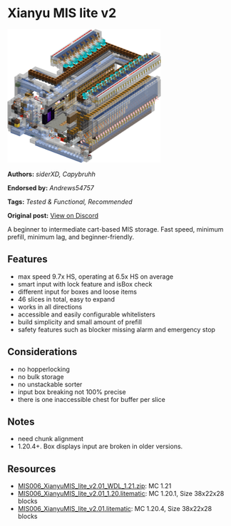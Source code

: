 # Xianyu MIS lite v2
<img alt="XianyuMIS_lite_v2.01.png" src="images/XianyuMIS_lite_v2.01.png?raw=1" height="300px">

**Authors:** *siderXD, Capybruhh*

**Endorsed by:** *Andrews54757*

**Tags:** *Tested & Functional, Recommended*

**Original post:** [View on Discord](https://discord.com/channels/1375556143186837695/1390321702365302926)

A beginner to intermediate cart-based MIS storage. Fast speed, minimum prefill, minimum lag, and beginner-friendly.
## Features
- max speed 9.7x HS, operating at 6.5x HS on average
- smart input with lock feature and isBox check
- different input for boxes and loose items
- 46 slices in total, easy to expand
- works in all directions
- accessible and easily configurable whitelisters
- build simplicity and small amount of prefill
- safety features such as blocker missing alarm and emergency stop
## Considerations
- no hopperlocking
- no bulk storage
- no unstackable sorter
- input box breaking not 100% precise
- there is one inaccessible chest for buffer per slice
## Notes
- need chunk alignment
- 1.20.4+. Box displays input are broken in older versions.

## Resources
- [MIS006_XianyuMIS_lite_v2.01_WDL_1.21.zip](attachments/MIS006_XianyuMIS_lite_v2.01_WDL_1.21.zip): MC 1.21
- [MIS006_XianyuMIS_lite_v2.01_1.20.litematic](attachments/MIS006_XianyuMIS_lite_v2.01_1.20.litematic): MC 1.20.1, Size 38x22x28 blocks
- [MIS006_XianyuMIS_lite_v2.01.litematic](attachments/MIS006_XianyuMIS_lite_v2.01.litematic): MC 1.20.4, Size 38x22x28 blocks
